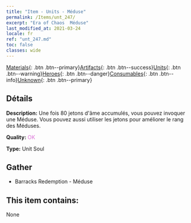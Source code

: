 ```yaml
---
title: "Item - Units - Méduse"
permalink: /Items/unt_247/
excerpt: "Era of Chaos  Méduse"
last_modified_at: 2021-03-24
locale: fr
ref: "unt_247.md"
toc: false
classes: wide
---
```

 [Materials](/fr/Items/){: .btn .btn--primary}[Artifacts](/fr/Items/Artifacts/){: .btn .btn--success}[Units](/fr/Items/Units/){: .btn .btn--warning}[Heroes](/fr/Items/Heroes/){: .btn .btn--danger}[Consumables](/fr/Items/Consumables/){: .btn .btn--info}[Unknown](/fr/Items/Unknown/){: .btn .btn--primary}

## Détails
 **Description:** Une fois 80 jetons d'âme accumulés, vous pouvez invoquer une Méduse. Vous pouvez aussi utiliser les jetons pour améliorer le rang des Méduses.

 **Quality:** <span style="color: #DA70D6">OK</span>

 **Type:** Unit Soul

## Gather

*    Barracks Redemption - Méduse 

## This item contains:

  None

